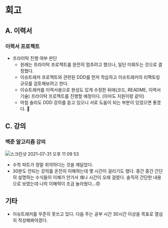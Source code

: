 # 회고
## A. 이력서
### 이력서 프로젝트
- 프라이탁 진행 여부 판단
  - 원래는 프라이탁 프로젝트를 완전히 멈추려고 했으나, 일단 미뤄두는 것으로 결정했다.
  - 이슈트래커 프로젝트와 관련된 DDD를 먼저 학습하고 이슈트래커의 리팩토링 규모를 검토해보려고 한다.
  - 이슈트래커를 이력서용으로 완성도 있게 수정한 뒤에(코드, README, 이력서 기술) 프라이탁 프로젝트를 진행할 예정이다. (아마도 지원이랑 같이)
  - 마침 솔라도 DDD 강의를 듣고 있으니 서로 도움이 되는 부분이 있었으면 좋겠다. 🙌

## C. 강의
### 백준 알고리즘 강의
![스크린샷 2021-07-31 오후 11 09 53](https://user-images.githubusercontent.com/33659848/127742926-3a70ce1e-c788-4da6-b7b6-268c7f84250d.png)
- 수학 파트가 정말 취약하다는 것을 깨달았다.
- 30분도 안되는 강의를 온전히 이해하는데 몇 시간이 걸리기도 했다. 중간 중간 간단히 설명하는 수식들이 이해가 안가서 꽤나 시간이 오래 걸렸다. 솔직히 간단한 내용으로 보였는데 나의 이해력이 조금 놀라웠다...😞

## 기타
- 이슈트래커를 꾸준히 못쓰고 있다. 다음 주는 공부 시간 30시간 이상을 목표로 열심히 작성해봐야겠다.
